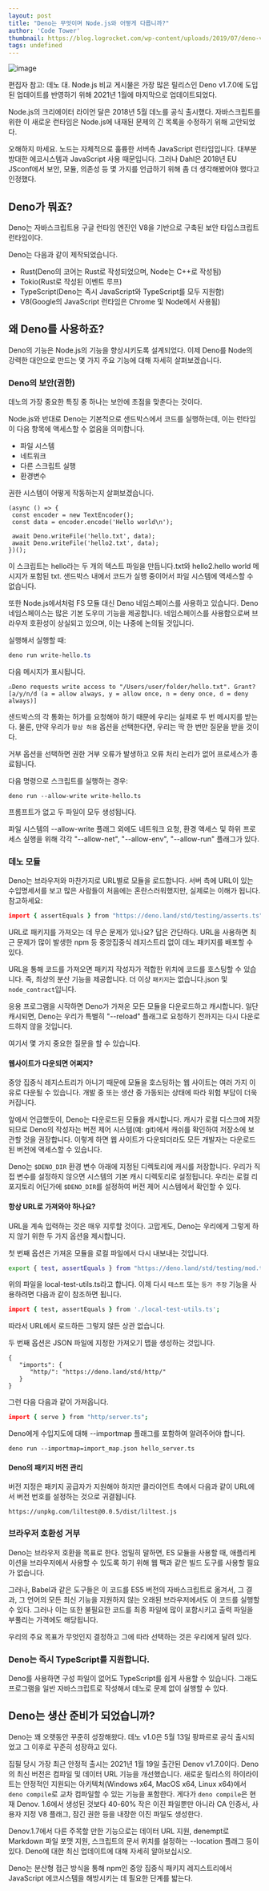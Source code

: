 ```yaml
---
layout: post
title: "Deno는 무엇이며 Node.js와 어떻게 다릅니까?"
author: 'Code Tower'
thumbnail: https://blog.logrocket.com/wp-content/uploads/2019/07/deno-vs-nodejs.png
tags: undefined
---
```



![image](https://i2.wp.com/blog.logrocket.com/wp-content/uploads/2019/07/deno-vs-nodejs.png?fit=730%2C487&ssl=1)

편집자 참고: 데노 대. Node.js 비교 게시물은 가장 많은 릴리스인 Deno v1.7.0에 도입된 업데이트를 반영하기 위해 2021년 1월에 마지막으로 업데이트되었다.

Node.js의 크리에이터 라이언 달은 2018년 5월 데노를 공식 출시했다. 자바스크립트를 위한 이 새로운 런타임은 Node.js에 내재된 문제의 긴 목록을 수정하기 위해 고안되었다.

오해하지 마세요. 노드는 자체적으로 훌륭한 서버측 JavaScript 런타임입니다. 대부분 방대한 에코시스템과 JavaScript 사용 때문입니다. 그러나 Dahl은 2018년 EU JSconf에서 보안, 모듈, 의존성 등 몇 가지를 언급하기 위해 좀 더 생각해봤어야 했다고 인정했다.

## Deno가 뭐죠?

Deno는 자바스크립트용 구글 런타임 엔진인 V8을 기반으로 구축된 보안 타입스크립트 런타임이다.

Deno는 다음과 같이 제작되었습니다.

- Rust(Deno의 코어는 Rust로 작성되었으며, Node는 C++로 작성됨)
- Tokio(Rust로 작성된 이벤트 루프)
- TypeScript(Deno는 즉시 JavaScript와 TypeScript를 모두 지원함)
- V8(Google의 JavaScript 런타임은 Chrome 및 Node에서 사용됨)

## 왜 Deno를 사용하죠?

Deno의 기능은 Node.js의 기능을 향상시키도록 설계되었다. 이제 Deno를 Node의 강력한 대안으로 만드는 몇 가지 주요 기능에 대해 자세히 살펴보겠습니다.

### Deno의 보안(권한)

데노의 가장 중요한 특징 중 하나는 보안에 초점을 맞춘다는 것이다.

Node.js와 반대로 Deno는 기본적으로 샌드박스에서 코드를 실행하는데, 이는 런타임이 다음 항목에 액세스할 수 없음을 의미합니다.

- 파일 시스템
- 네트워크
- 다른 스크립트 실행
- 환경변수

권한 시스템이 어떻게 작동하는지 살펴보겠습니다.

```undefined
(async () => {
 const encoder = new TextEncoder();
 const data = encoder.encode('Hello world\n');

 await Deno.writeFile('hello.txt', data);
 await Deno.writeFile('hello2.txt', data);
})();
```

이 스크립트는 hello라는 두 개의 텍스트 파일을 만듭니다.txt와 hello2.hello world 메시지가 포함된 txt. 샌드박스 내에서 코드가 실행 중이어서 파일 시스템에 액세스할 수 없습니다.

또한 Node.js에서처럼 FS 모듈 대신 Deno 네임스페이스를 사용하고 있습니다. Deno 네임스페이스는 많은 기본 도우미 기능을 제공합니다. 네임스페이스를 사용함으로써 브라우저 호환성이 상실되고 있으며, 이는 나중에 논의될 것입니다.

실행해서 실행할 때:

```css
deno run write-hello.ts
```

다음 메시지가 표시됩니다.

```undefined
⚠️Deno requests write access to "/Users/user/folder/hello.txt". Grant? [a/y/n/d (a = allow always, y = allow once, n = deny once, d = deny always)]
```

샌드박스의 각 통화는 허가를 요청해야 하기 때문에 우리는 실제로 두 번 메시지를 받는다. 물론, 만약 우리가 `항상 허용` 옵션을 선택한다면, 우리는 딱 한 번만 질문을 받을 것이다.

거부 옵션을 선택하면 권한 거부 오류가 발생하고 오류 처리 논리가 없어 프로세스가 종료됩니다.

다음 명령으로 스크립트를 실행하는 경우:

```undefined
deno run --allow-write write-hello.ts
```

프롬프트가 없고 두 파일이 모두 생성됩니다.

파일 시스템의 --allow-write 플래그 외에도 네트워크 요청, 환경 액세스 및 하위 프로세스 실행을 위해 각각 "--allow-net", "--allow-env", "--allow-run" 플래그가 있다.

### 데노 모듈

Deno는 브라우저와 마찬가지로 URL별로 모듈을 로드합니다. 서버 측에 URL이 있는 수입명세서를 보고 많은 사람들이 처음에는 혼란스러워했지만, 실제로는 이해가 됩니다. 참고하세요:

```coffeescript
import { assertEquals } from "https://deno.land/std/testing/asserts.ts";
```

URL로 패키지를 가져오는 데 무슨 문제가 있나요? 답은 간단하다. URL을 사용하면 최근 문제가 많이 발생한 npm 등 중앙집중식 레지스트리 없이 데노 패키지를 배포할 수 있다.

URL을 통해 코드를 가져오면 패키지 작성자가 적합한 위치에 코드를 호스팅할 수 있습니다. 즉, 최상의 분산 기능을 제공합니다. 더 이상 `패키지`는 없습니다.json 및 `node_contract`입니다.

응용 프로그램을 시작하면 Deno가 가져온 모든 모듈을 다운로드하고 캐시합니다. 일단 캐시되면, Deno는 우리가 특별히 "--reload" 플래그로 요청하기 전까지는 다시 다운로드하지 않을 것입니다.

여기서 몇 가지 중요한 질문을 할 수 있습니다.

#### 웹사이트가 다운되면 어쩌지?

중앙 집중식 레지스트리가 아니기 때문에 모듈을 호스팅하는 웹 사이트는 여러 가지 이유로 다운될 수 있습니다. 개발 중 또는 생산 중 가동되는 상태에 따라 위험 부담이 더욱 커집니다.

앞에서 언급했듯이, Deno는 다운로드된 모듈을 캐시합니다. 캐시가 로컬 디스크에 저장되므로 Deno의 작성자는 버전 제어 시스템(예: git)에서 캐쉬를 확인하여 저장소에 보관할 것을 권장합니다. 이렇게 하면 웹 사이트가 다운되더라도 모든 개발자는 다운로드된 버전에 액세스할 수 있습니다.

Deno는 `$DENO_DIR` 환경 변수 아래에 지정된 디렉토리에 캐시를 저장합니다. 우리가 직접 변수를 설정하지 않으면 시스템의 기본 캐시 디렉토리로 설정됩니다. 우리는 로컬 리포지토리 어딘가에 `$DENO_DIR`를 설정하여 버전 제어 시스템에서 확인할 수 있다.

#### 항상 URL로 가져와야 하나요?

URL을 계속 입력하는 것은 매우 지루할 것이다. 고맙게도, Deno는 우리에게 그렇게 하지 않기 위한 두 가지 옵션을 제시합니다.

첫 번째 옵션은 가져온 모듈을 로컬 파일에서 다시 내보내는 것입니다.

```bash
export { test, assertEquals } from "https://deno.land/std/testing/mod.ts";
```

위의 파일을 local-test-utils.ts라고 합니다. 이제 다시 `테스트` 또는 `등가 주장` 기능을 사용하려면 다음과 같이 참조하면 됩니다.

```coffeescript
import { test, assertEquals } from './local-test-utils.ts';
```

따라서 URL에서 로드하든 그렇지 않든 상관 없습니다.

두 번째 옵션은 JSON 파일에 지정한 가져오기 맵을 생성하는 것입니다.

```undefined
{
   "imports": {
      "http/": "https://deno.land/std/http/"
   }
}
```

그런 다음 다음과 같이 가져옵니다.

```coffeescript
import { serve } from "http/server.ts";
```

Deno에게 수입지도에 대해 --importmap 플래그를 포함하여 알려주어야 합니다.

```undefined
deno run --importmap=import_map.json hello_server.ts
```

#### Deno의 패키지 버전 관리

버전 지정은 패키지 공급자가 지원해야 하지만 클라이언트 측에서 다음과 같이 URL에서 버전 번호를 설정하는 것으로 귀결됩니다.

```undefined
https://unpkg.com/liltest@0.0.5/dist/liltest.js
```

### 브라우저 호환성 거부

Deno는 브라우저 호환을 목표로 한다. 엄밀히 말하면, ES 모듈을 사용할 때, 애플리케이션을 브라우저에서 사용할 수 있도록 하기 위해 웹 팩과 같은 빌드 도구를 사용할 필요가 없습니다.

그러나, Babel과 같은 도구들은 이 코드를 ES5 버전의 자바스크립트로 옮겨서, 그 결과, 그 언어의 모든 최신 기능을 지원하지 않는 오래된 브라우저에서도 이 코드를 실행할 수 있다. 그러나 이는 또한 불필요한 코드를 최종 파일에 많이 포함시키고 출력 파일을 부풀리는 가격에도 해당됩니다.

우리의 주요 목표가 무엇인지 결정하고 그에 따라 선택하는 것은 우리에게 달려 있다.

### Deno는 즉시 TypeScript를 지원합니다.

Deno를 사용하면 구성 파일이 없어도 TypeScript를 쉽게 사용할 수 있습니다. 그래도 프로그램을 일반 자바스크립트로 작성해서 데노로 문제 없이 실행할 수 있다.

## Deno는 생산 준비가 되었습니까?

Deno는 꽤 오랫동안 꾸준히 성장해왔다. 데노 v1.0은 5월 13일 팡파르로 공식 출시되었고 그 이후로 꾸준히 성장하고 있다.

집필 당시 가장 최근 안정적 출시는 2021년 1월 19일 출간된 Denov v1.7.0이다. Deno의 최신 버전은 컴파일 및 데이터 URL 기능을 개선했습니다. 새로운 릴리스의 하이라이트는 안정적인 지원되는 아키텍처(Windows x64, MacOS x64, Linux x64)에서 `deno compile`로 교차 컴파일할 수 있는 기능을 포함한다. 게다가 `deno compile`은 현재 Denov. 1.6에서 생성된 것보다 40-60% 작은 이진 파일뿐만 아니라 CA 인증서, 사용자 지정 V8 플래그, 잠긴 권한 등을 내장한 이진 파일도 생성한다.

Denov.1.7에서 다른 주목할 만한 기능으로는 데이터 URL 지원, denempt로 Markdown 파일 포맷 지원, 스크립트의 문서 위치를 설정하는 --location 플래그 등이 있다. Deno에 대한 최신 업데이트에 대해 자세히 알아보십시오.

Deno는 분산형 접근 방식을 통해 npm인 중앙 집중식 패키지 레지스트리에서 JavaScript 에코시스템을 해방시키는 데 필요한 단계를 밟는다.